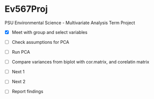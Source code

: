# Ev567Proj
PSU Environmental Science - Multivariate Analysis Term Project


-[x] Meet with group and select variables
-[ ] Check assumptions for PCA
-[ ] Run PCA
-[ ] Compare variances from biplot with cor.matrix, and corelatin matrix
-[ ] Next 1
-[ ] Next 2
-[ ] Report findings


